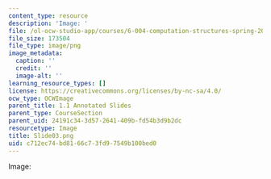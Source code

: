```yaml
---
content_type: resource
description: 'Image: '
file: /ol-ocw-studio-app/courses/6-004-computation-structures-spring-2017/c712ec74bd8166c73fd97549b100bed0_Slide03.png
file_size: 173504
file_type: image/png
image_metadata:
  caption: ''
  credit: ''
  image-alt: ''
learning_resource_types: []
license: https://creativecommons.org/licenses/by-nc-sa/4.0/
ocw_type: OCWImage
parent_title: 1.1 Annotated Slides
parent_type: CourseSection
parent_uid: 24191c34-3d57-2641-409b-fd54b3d9b2dc
resourcetype: Image
title: Slide03.png
uid: c712ec74-bd81-66c7-3fd9-7549b100bed0
---
```

Image: 